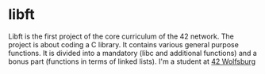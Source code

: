 # libft
Libft is the first project of the core curriculum of the 42 network. The project is about coding a C library. It contains various general purpose functions. It is divided into a mandatory (libc and additional functions) and a bonus part (functions in terms of linked lists).
I'm a student at [42 Wolfsburg](https://42wolfsburg.de)
